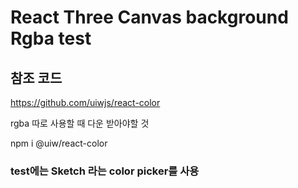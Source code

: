# React Three Canvas background Rgba test 

## 참조 코드
https://github.com/uiwjs/react-color

rgba 따로 사용할 때 다운 받아야할 것

npm i @uiw/react-color

### test에는 Sketch 라는 color picker를 사용
